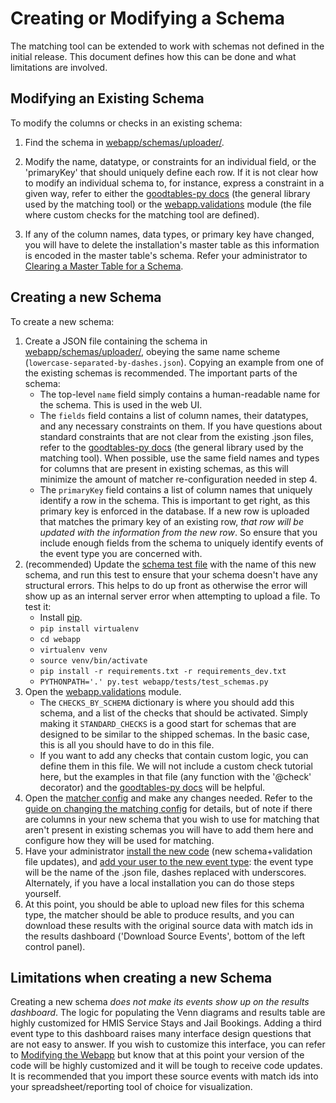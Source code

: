 # Creating or Modifying a Schema

The matching tool can be extended to work with schemas not defined in the initial release. This document defines how this can be done and what limitations are involved.

## Modifying an Existing Schema

To modify the columns or checks in an existing schema:

1. Find the schema in [webapp/schemas/uploader/](https://github.com/dssg/matching-tool/tree/master/webapp/schemas/uploader).

2. Modify the name, datatype, or constraints for an individual field, or the 'primaryKey' that should uniquely define each row. If it is not clear how to modify an individual schema to, for instance, express a constraint in a given way, refer to either the [goodtables-py docs](https://github.com/frictionlessdata/goodtables-py) (the general library used by the matching tool) or the [webapp.validations](https://github.com/dssg/matching-tool/blob/master/webapp/webapp/validations/__init__.py) module (the file where custom checks for the matching tool are defined).

3. If any of the column names, data types, or primary key have changed, you will have to delete the installation's master table as this information is encoded in the master table's schema. Refer your administrator to [Clearing a Master Table for a Schema](../admin/updating.md#clearing-a-master-table-for-a-schema).


## Creating a new Schema

To create a new schema:

1. Create a JSON file containing the schema in [webapp/schemas/uploader/](https://github.com/dssg/matching-tool/tree/master/webapp/schemas/uploader), obeying the same name scheme (`lowercase-separated-by-dashes.json`). Copying an example from one of the existing schemas is recommended. The important parts of the schema:
    - The top-level `name` field simply contains a human-readable name for the schema. This is used in the web UI.
    - The `fields` field contains a list of column names, their datatypes, and any necessary constraints on them. If you have questions about standard constraints that are not clear from the existing .json files, refer to the [goodtables-py docs](https://github.com/frictionlessdata/goodtables-py) (the general library used by the matching tool). When possible, use the same field names and types for columns that are present in existing schemas, as this will minimize the amount of matcher re-configuration needed in step 4.
    - The `primaryKey` field contains a list of column names that uniquely identify a row in the schema. This is important to get right, as this primary key is enforced in the database. If a new row is uploaded that matches the primary key of an existing row, *that row will be updated with the information from the new row*. So ensure that you include enough fields from the schema to uniquely identify events of the event type you are concerned with.
2. (recommended) Update the [schema test file](https://github.com/dssg/matching-tool/blob/master/webapp/webapp/tests/test_schemas.py) with the name of this new schema, and run this test to ensure that your schema doesn't have any structural errors. This helps to do up front as otherwise the error will show up as an internal server error when attempting to upload a file.  To test it:
    - Install [pip](https://pip.pypa.io/en/stable/installing/).
    - `pip install virtualenv`
    - `cd webapp`
    - `virtualenv venv`
    - `source venv/bin/activate`
    - `pip install -r requirements.txt -r requirements_dev.txt`
    - `PYTHONPATH='.' py.test webapp/tests/test_schemas.py`
3. Open the [webapp.validations](https://github.com/dssg/matching-tool/blob/master/webapp/webapp/validations/__init__.py) module.
    - The `CHECKS_BY_SCHEMA` dictionary is where you should add this schema, and a list of the checks that should be activated.  Simply making it `STANDARD_CHECKS` is a good start for schemas that are designed to be similar to the shipped schemas. In the basic case, this is all you should have to do in this file.
    - If you want to add any checks that contain custom logic, you can define them in this file. We will not include a custom check tutorial here, but the examples in that file (any function with the '@check' decorator) and the [goodtables-py docs](https://github.com/frictionlessdata/goodtables-py) will be helpful.
4. Open the [matcher config](https://github.com/dssg/matching-tool/blob/master/matcher/matcher_config.yaml) and make any changes needed. Refer to the [guide on changing the matching config](matching.md) for details, but of note if there are columns in your new schema that you wish to use for matching that aren't present in existing schemas you will have to add them here and configure how they will be used for matching.
5. Have your administrator [install the new code](../admin/updating.md#updating-code) (new schema+validation file updates), and [add your user to the new event type](../admin/updating.md#-user-and-role-management): the event type will be the name of the .json file, dashes replaced with underscores. Alternately, if you have a local installation you can do those steps yourself.
6. At this point, you should be able to upload new files for this schema type, the matcher should be able to produce results, and you can download these results with the original source data with match ids in the results dashboard ('Download Source Events', bottom of the left control panel).

## Limitations when creating a new Schema

Creating a new schema *does not make its events show up on the results dashboard*. The logic for populating the Venn diagrams and results table are highly customized for HMIS Service Stays and Jail Bookings. Adding a third event type to this dashboard raises many interface design questions that are not easy to answer. If you wish to customize this interface, you can refer to [Modifying the Webapp](webapp.md) but know that at this point your version of the code will be highly customized and it will be tough to receive code updates. It is recommended that you import these source events with match ids into your spreadsheet/reporting tool of choice for visualization.
